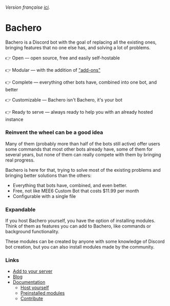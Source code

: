 ###### Version française [ici](https://github.com/bacherobot/bot/blob/master/README.md).

# Bachero

Bachero is a Discord bot with the goal of replacing all the existing ones, bringing features that no one else has, and solving a lot of problems.

👉 Open — open source, free and easily self-hostable

👉 Modular — with the addition of ["add-ons"](https://bachero.johanstick.fr/en/docs/preinstalled)

👉 Complete — everything other bots have, combined into one bot, and better

👉 Customizable — Bachero isn't Bachero, it's your bot

👉 Ready to serve — always ready to help you with an already hosted instance

### Reinvent the wheel can be a good idea

Many of them (probably more than half of the bots still active) offer users some commands that most other bots already have, some of them for several years, but none of them can really compete with them by bringing real progress.

Bachero is here for that, trying to solve most of the existing problems and bringing better solutions than the others:

* Everything that bots have, combined, and even better.
* Free, not like MEE6 Custom Bot that costs $11.99 per month
* Configurable with a single file

### Expandable

If you host Bachero yourself, you have the option of installing modules. Think of them as features you can add to Bachero, like commands or background functionality.

These modules can be created by anyone with some knowledge of Discord bot creation, but you can also install modules made by the community.

### Links

* [Add to your server](https://discord.com/api/oauth2/authorize?client_id=1004446432863981671&permissions=8&scope=bot%20applications.commands)  
* [Blog](https://bachero.johanstick.fr/en/blog)  
* [Documentation](https://bachero.johanstick.fr/en)  
  * [Host yourself](https://bachero.johanstick.fr/en/docs/intro#h%C3%A9berger-soi-m%C3%AAme)  
  * [Preinstalled modules](https://bachero.johanstick.fr/en/docs/preinstalled)  
  * [Contribute](https://bachero.johanstick.fr/en/docs/contribute)  
